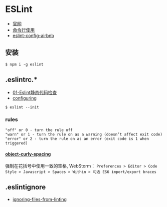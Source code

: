 # ESLint

* [官网](http://eslint.org/)
* [命令行使用](http://eslint.org/docs/user-guide/command-line-interface)
* [eslint-config-airbnb](https://github.com/airbnb/javascript/tree/master/packages)

## 安装

```shell
$ npm i -g eslint
```

## .eslintrc.*

* [01-Eslint静态代码检查](http://www.jianshu.com/p/1682b91756b1)
* [configuring](http://eslint.org/docs/user-guide/configuring)

```shell
$ eslint --init
```

### rules

```
"off" or 0 - turn the rule off
"warn" or 1 - turn the rule on as a warning (doesn’t affect exit code)
"error" or 2 - turn the rule on as an error (exit code is 1 when triggered)
```

#### [object-curly-spacing](http://eslint.org/docs/rules/object-curly-spacing)

强制在花括号中使用一致的空格, WebStorm： `Preferences > Editor > Code Style > Javascript > Spaces > Within > 勾选 ES6 import/export braces`

## .eslintignore

* [ignoring-files-from-linting](http://eslint.org/docs/user-guide/command-line-interface#ignoring-files-from-linting)
